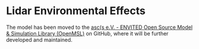 # Lidar Environmental Effects

The model has been moved to the [asc(s e.V. - ENVITED Open Source Model & Simulation Library (OpenMSL)](https://github.com/openMSL/sl-1-2-reflection-based-lidar-object-model) on GitHub, where it will be further developed and maintained.
